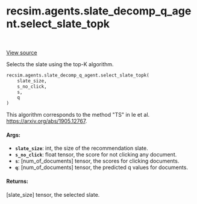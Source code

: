 <div itemscope itemtype="http://developers.google.com/ReferenceObject">
<meta itemprop="name" content="recsim.agents.slate_decomp_q_agent.select_slate_topk" />
<meta itemprop="path" content="Stable" />
</div>

# recsim.agents.slate_decomp_q_agent.select_slate_topk

<!-- Insert buttons -->

<table class="tfo-notebook-buttons tfo-api" align="left">
</table>

<a target="_blank" href="https://github.com/google-research/recsim/tree/master/recsim/agents/slate_decomp_q_agent.py">View
source</a>

<!-- Start diff -->
Selects the slate using the top-K algorithm.

```python
recsim.agents.slate_decomp_q_agent.select_slate_topk(
    slate_size,
    s_no_click,
    s,
    q
)
```

<!-- Placeholder for "Used in" -->

This algorithm corresponds to the method "TS" in Ie et al.
https://arxiv.org/abs/1905.12767.

#### Args:

*   <b>`slate_size`</b>: int, the size of the recommendation slate.
*   <b>`s_no_click`</b>: float tensor, the score for not clicking any document.
*   <b>`s`</b>: [num_of_documents] tensor, the scores for clicking documents.
*   <b>`q`</b>: [num_of_documents] tensor, the predicted q values for documents.

#### Returns:

[slate_size] tensor, the selected slate.
